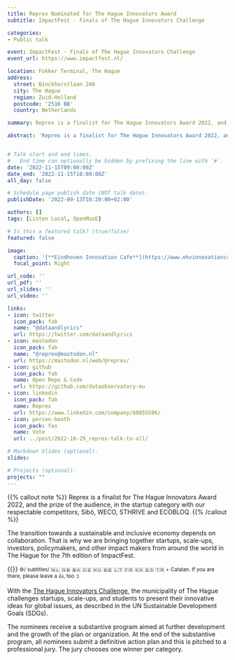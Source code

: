 ```yaml
---
title: Reprex Nominated for The Hague Innovators Award
subtitle: ImpactFest - Finals of The Hague Innovators Challenge

categories:
- Public talk

event: ImpactFest - Finals of The Hague Innovators Challenge
event_url: https://www.impactfest.nl/

location: Fokker Terminal, The Hague
address:
  street: Binckhorstlaan 249
  city: The Hague
  region: Zuid-Holland
  postcode: '2516 BB'
  country: Netherlands

summary: Reprex is a finalist for The Hague Innovators Award 2022, and the prize of the audience, in the startup category with our respectable competitors, Sibö, WECO, STHRIVE and ECOBLOQ.

abstract: 'Reprex is a finalist for The Hague Innovators Award 2022, and the prize of the audience, in the startup category with our respectable competitors, Sibö, WECO, STHRIVE and ECOBLOQ.'


# Talk start and end times.
#   End time can optionally be hidden by prefixing the line with `#`.
date: '2022-11-15T09:00:00Z'
date_end: '2022-11-15T18:00:00Z'
all_day: false

# Schedule page publish date (NOT talk date).
publishDate: '2022-09-13T10:20:00+02:00'

authors: []
tags: [Listen Local, OpenMusE]

# Is this a featured talk? (true/false)
featured: false

image:
  caption: '[**Eindhoven Innovation Cafe**](https://www.ehvinnovationcafe.org/)'
  focal_point: Right

url_code: ''
url_pdf: ''
url_slides: ''
url_video: ''

links:
- icon: twitter
  icon_pack: fab
  name: "@dataandlyrics"
  url: https://twitter.com/dataandlyrics
- icon: mastodon
  icon_pack: fab
  name: "@reprex@mastodon.nl"
  url: https://mastodon.nl/web/@reprex/
- icon: github
  icon_pack: fab
  name: Open Repo & Code
  url: https://github.com/dataobservatory-eu
- icon: linkedin
  icon_pack: fab
  name: Reprex
  url: https://www.linkedin.com/company/68855596/
- icon: person-booth
  icon_pack: fas
  name: Vote
  url: ../post/2022-10-29_reprex-talk-to-all/

# Markdown Slides (optional).
slides:

# Projects (optional).
projects: ""
---
```


{{% callout note %}}
Reprex is a finalist for The Hague Innovators Award 2022, and the prize of the audience, in the startup category with our respectable competitors, Sibö, WECO, STHRIVE and ECOBLOQ.
{{% /callout %}}

The transition towards a sustainable and inclusive economy depends on collaboration. That is why we are bringing together startups, scale-ups, investors, policymakers, and other impact makers from around the world in The Hague for the 7th edition of ImpactFest.

{{<youtube bgp-n55TKCk>}}
<small>⚙️/ subtitles/ 🇳🇱 🇬🇧 🇧🇦 🇨🇿 🇭🇺 🇩🇪 🇱🇹 🇫🇷 🇸🇰 🇪🇸 🇹🇷 + Catalan. If you are there, please leave a 👍, too :)</small>

With the [The Hague Innovators Challenge](https://www.impactcity.nl/en/service/the-hague-innovators-challenge/), the municipality of The Hague challenges startups, scale-ups, and students to present their innovative ideas for global issues, as described in the UN Sustainable Development Goals (SDGs).

The nominees receive a substantive program aimed at further development and the growth of the plan or organization. At the end of the substantive program, all nominees submit a definitive action plan and this is pitched to a professional jury. The jury chooses one winner per category.
